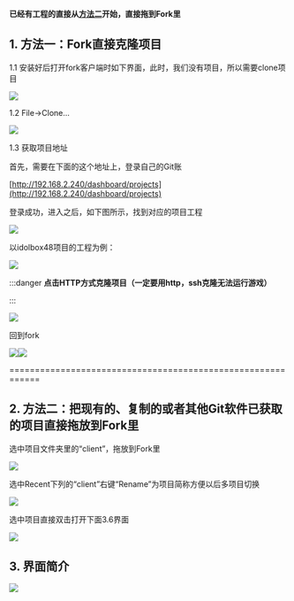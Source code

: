 **已经有工程的直接从**[**方法二**](#tpcmo)**开始，直接拖到Fork里**

## 1. 方法一：Fork直接克隆项目
1.1 安装好后打开fork客户端时如下界面，此时，我们没有项目，所以需要clone项目

![](https://cdn.nlark.com/yuque/0/2024/png/12926950/1712469757478-ac4b1e7c-16b7-4a7e-959e-4f330c6a9855.png)

1.2 File->Clone...

![](https://cdn.nlark.com/yuque/0/2024/png/12926950/1712469757815-7cfa677d-064d-4a6f-a269-67d5a8de9c65.png)

1.3 获取项目地址

首先，需要在下面的这个地址上，登录自己的Git账

[http://192.168.2.240/dashboard/projects](http://192.168.2.240/dashboard/projects)

登录成功，进入之后，如下图所示，找到对应的项目工程

![](https://cdn.nlark.com/yuque/0/2024/png/12926950/1712469758166-58f640c9-5836-4e1d-b5e5-bb653185601c.png)

以idolbox48项目的工程为例：

![](https://cdn.nlark.com/yuque/0/2024/png/12926950/1712469758665-5e512bb0-c540-4fb8-9e0f-b82ae766982c.png)

:::danger
**点击HTTP方式克隆项目（一定要用http，ssh克隆无法运行游戏）**

:::

![](https://cdn.nlark.com/yuque/0/2024/png/12926950/1712730503316-a62dc126-b44d-43d4-9ee9-063934602f9e.png)

回到fork

![](https://cdn.nlark.com/yuque/0/2024/png/12926950/1712469759498-7edcf4bf-cbd0-4436-967e-b42329e3d4d2.png)![](https://cdn.nlark.com/yuque/0/2024/png/12926950/1712469759758-a29c20fd-c2b8-4761-a7d2-2290453919f1.png)

============================================================

## 2. 方法二：把现有的、复制的或者其他Git软件已获取的项目直接拖放到Fork里
选中项目文件夹里的“client”，拖放到Fork里

![](https://cdn.nlark.com/yuque/0/2024/png/12926950/1712469760143-7a104689-5334-4577-9e73-7688d6b8ee16.png)

选中Recent下列的“client”右键“Rename”为项目简称方便以后多项目切换

![](https://cdn.nlark.com/yuque/0/2024/png/12926950/1712469760458-54e6dd98-3a6c-434c-8613-e4ef618c9d10.png)

选中项目直接双击打开下面3.6界面

![](https://cdn.nlark.com/yuque/0/2024/png/12926950/1712469760837-4366a0ea-6f48-40b7-9301-938f21bc4a03.png)

## 3. 界面简介
![](https://cdn.nlark.com/yuque/0/2024/png/12926950/1712469761195-8f287ee4-614c-476f-b287-1b6bc3fd168d.png)

